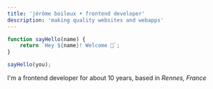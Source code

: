 ```yaml
---
title: 'jérôme boileux • frontend developer'
description: 'making quality websites and webapps'
---
```


```javascript
function sayHello(name) {
    return `Hey ${name}! Welcome 👋`;
}

sayHello(you);
```

I'm a frontend developer for about 10 years, based in *Rennes, France*